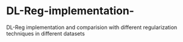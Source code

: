 # DL-Reg-implementation-
DL-Reg implementation and comparision with different regularization techniques in different datasets 
